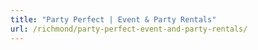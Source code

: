```yaml
---
title: "Party Perfect | Event & Party Rentals"
url: /richmond/party-perfect-event-and-party-rentals/
---
```

